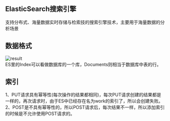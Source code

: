 ## ElasticSearch搜索引擎  
支持分布式、海量数据实时存储与检索技的搜索引擎技术，主要用于海量数据的分析场景  
## 数据格式  
![result](https://static01.imgkr.com/temp/d53f2fa98cd14130b7ee94deb473b9bf.jpg)  
 ES里的Index可以看做数据库的一个库，Documents则相当于数据库中表的行。  
 ## 索引  
 1、PUT请求具有幂等性(每次操作的结果都相同)，每次PUT请求创建的结果都是一样的，再次请求时，由于ES中已经存在名为work的索引了，所以会创建失败。  
 2、POST是不具有幂等性的，所以POST请求后，每次结果不一样，所以添加索引的时候是不允许使用POST请求的。 